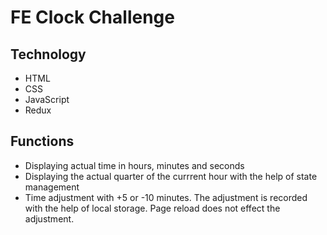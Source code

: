 # FE Clock Challenge

## Technology
- HTML
- CSS
- JavaScript
- Redux

## Functions
- Displaying actual time in hours, minutes and seconds
- Displaying the actual quarter of the currrent hour with the help of state management
- Time adjustment with +5 or -10 minutes. The adjustment is recorded with the help of local storage. Page reload does not effect the adjustment.
